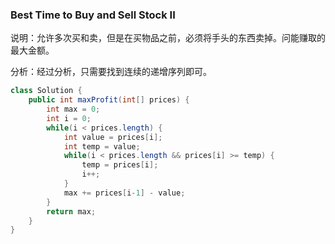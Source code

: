 ### Best Time to Buy and Sell Stock II

说明：允许多次买和卖，但是在买物品之前，必须将手头的东西卖掉。问能赚取的最大金额。

分析：经过分析，只需要找到连续的递增序列即可。

```java
class Solution {
    public int maxProfit(int[] prices) {
        int max = 0;
        int i = 0;
        while(i < prices.length) {
            int value = prices[i];
            int temp = value;
            while(i < prices.length && prices[i] >= temp) {
                temp = prices[i];
                i++;
            }
            max += prices[i-1] - value;
        }
        return max;
    }
}
```
